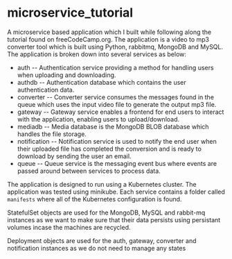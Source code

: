 # microservice_tutorial

A microservice based application which I built while following along the tutorial found on freeCodeCamp.org. The application is a video to mp3 converter tool which is built using Python, rabbitmq, MongoDB and MySQL. The application is broken down into several services as below:

 - auth
 -- Authentication service providing a method for handling users when uploading and downloading.
 - authdb
 -- Authentication database which contains the user authentication data.
 - converter
 -- Converter service consumes the messages found in the queue which uses the input video file to generate the output mp3 file.
 - gateway
 -- Gateway service enables a frontend for end users to interact with the application, enabling users to upload/download.
 - mediadb
 -- Media database is the MongoDB BLOB database which handles the file storage.
 - notification
 -- Notification service is used to notify the end user when their uploaded file has completed the conversion and is ready to download by sending the user an email.
 - queue
 -- Queue service is the messaging event bus where events are passed around between services to process data.

 The application is designed to run using a Kubernetes cluster. The application was tested using minikube. Each service contains a folder called `manifests` where all of the Kubernetes configuration is found. 

 StatefulSet objects are used for the MongoDB, MySQL and rabbit-mq instances as we want to make sure that their data persists using persistant volumes incase the machines are recycled.

 Deployment objects are used for the auth, gateway, converter and notification instances as we do not need to manage any states